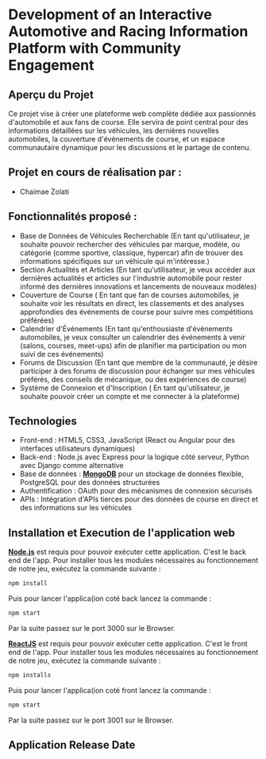 # Development of an Interactive Automotive and Racing Information Platform with Community Engagement

## Aperçu du Projet
Ce projet vise à créer une plateforme web complète dédiée aux passionnés d'automobile et aux fans de course. Elle servira de point central pour des informations détaillées sur les véhicules, les dernières nouvelles automobiles, la couverture d'événements de course, et un espace communautaire dynamique pour les discussions et le partage de contenu.

## Projet en cours de réalisation par :
- Chaimae Zolati

## Fonctionnalités proposé :
- Base de Données de Véhicules Recherchable (En tant qu'utilisateur, je souhaite pouvoir rechercher des véhicules par marque, modèle, ou catégorie (comme sportive, classique, hypercar) afin de trouver des informations spécifiques sur un véhicule qui m'intéresse.)
- Section Actualités et Articles (En tant qu'utilisateur, je veux accéder aux dernières actualités et articles sur l'industrie automobile pour rester informé des dernières innovations et lancements de nouveaux modèles)
- Couverture de Course ( En tant que fan de courses automobiles, je souhaite voir les résultats en direct, les classements et des analyses approfondies des événements de course pour suivre mes compétitions préférées)
- Calendrier d'Événements (En tant qu'enthousiaste d'événements automobiles, je veux consulter un calendrier des événements à venir (salons, courses, meet-ups) afin de planifier ma participation ou mon suivi de ces événements)
- Forums de Discussion (En tant que membre de la communauté, je désire participer à des forums de discussion pour échanger sur mes véhicules préférés, des conseils de mécanique, ou des expériences de course)
- Système de Connexion et d'Inscription ( En tant qu'utilisateur, je souhaite pouvoir créer un compte et me connecter à la plateforme)
  
## Technologies 
- Front-end : HTML5, CSS3, JavaScript (React ou Angular pour des interfaces utilisateurs dynamiques)
- Back-end : Node.js avec Express pour la logique côté serveur, Python avec Django comme alternative
- Base de données : **[MongoDB](https://www.mongodb.com/)** pour un stockage de données flexible, PostgreSQL pour des données structurées
- Authentification : OAuth pour des mécanismes de connexion sécurisés
- APIs : Intégration d'APIs tierces pour des données de course en direct et des informations sur les véhicules

## Installation et Execution de l'application web

**[Node.js](https://nodejs.org/)** est requis pour pouvoir exécuter cette application. C'est le back end de l'app. Pour installer tous les modules nécessaires au fonctionnement de notre jeu, exécutez la commande suivante :

```bash
npm install
```
Puis pour lancer l'applica(ion coté back lancez la commande :
```bash
npm start
```

Par la suite passez sur le port 3000 sur le Browser.

**[ReactJS](https://reactjs.org/)** est requis pour pouvoir exécuter cette application. C'est le front end de l'app. Pour installer tous les modules nécessaires au fonctionnement de notre jeu, exécutez la commande suivante :

```bash
npm installs
```
Puis pour lancer l'applica(ion coté front lancez la commande :
```bash
npm start
```
Par la suite passez sur le port 3001 sur le Browser.

## Application Release Date

